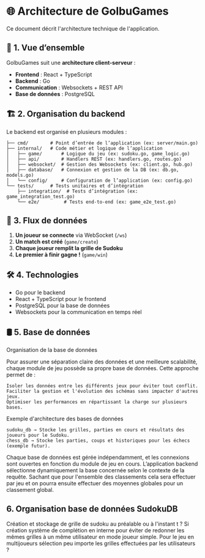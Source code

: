 # 🌐 Architecture de GolbuGames

Ce document décrit l'architecture technique de l'application.

## 📌 1. Vue d’ensemble
GolbuGames suit une **architecture client-serveur** :
- **Frontend** : React + TypeScript
- **Backend** : Go
- **Communication** : Websockets + REST API
- **Base de données** : PostgreSQL

## 🏗 2. Organisation du backend
Le backend est organisé en plusieurs modules :
```backend/
├── cmd/        # Point d’entrée de l’application (ex: server/main.go)
├── internal/   # Code métier et logique de l’application
│   ├── game/       # Logique du jeu (ex: sudoku.go, game_logic.go)
│   ├── api/        # Handlers REST (ex: handlers.go, routes.go)
│   ├── websocket/  # Gestion des Websockets (ex: client.go, hub.go)
│   ├── database/   # Connexion et gestion de la DB (ex: db.go, models.go)
│   └── config/     # Configuration de l’application (ex: config.go)
└── tests/      # Tests unitaires et d’intégration
    ├── integration/  # Tests d’intégration (ex: game_integration_test.go)
    └── e2e/         # Tests end-to-end (ex: game_e2e_test.go) 
```

## 🔄 3. Flux de données
1. **Un joueur se connecte** via WebSocket (`/ws`)
2. **Un match est créé** (`game/create`)
3. **Chaque joueur remplit la grille de Sudoku**
4. **Le premier à finir gagne !** (`game/win`)

## 🛠 4. Technologies
- Go pour le backend
- React + TypeScript pour le frontend
- PostgreSQL pour la base de données
- Websockets pour la communication en temps réel

## 🛢️ 5. Base de données

Organisation de la base de données

Pour assurer une séparation claire des données et une meilleure scalabilité, chaque module de jeu possède sa propre base de données. Cette approche permet de :

    Isoler les données entre les différents jeux pour éviter tout conflit.
    Faciliter la gestion et l'évolution des schémas sans impacter d'autres jeux.
    Optimiser les performances en répartissant la charge sur plusieurs bases.

Exemple d'architecture des bases de données

    sudoku_db → Stocke les grilles, parties en cours et résultats des joueurs pour le Sudoku.
    chess_db → Stocke les parties, coups et historiques pour les échecs (exemple futur).

Chaque base de données est gérée indépendamment, et les connexions sont ouvertes en fonction du module de jeu en cours. L’application backend sélectionne dynamiquement la base concernée selon le contexte de la requête. Sachant que pour l'ensemble des classements cela sera effectuer par jeu et on pourra ensuite effectuer des moyennes globales pour un classement global.

## 6. Organisation base de données SudokuDB 

Création et stockage de grille de sudoku au préalable ou à l'instant t ? Si création système de complétion en interne pour éviter de redonner les mêmes grilles à un même utilisateur en mode joueur simple. 
Pour le jeu en multijoueurs sélection peu importe les grilles effectuées par les utilisateurs ? 